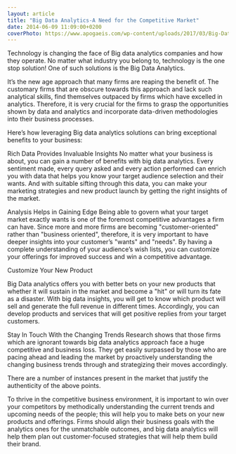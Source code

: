 ```yaml
---
layout: article
title: "Big Data Analytics-A Need for the Competitive Market"
date: 2014-06-09 11:09:00+0200
coverPhoto: https://www.apogaeis.com/wp-content/uploads/2017/03/Big-Data-for-the-Automobile-Ecosystem.jpg
---
```




Technology is changing the face of Big data analytics companies and how they operate. No matter what industry you belong to, technology is the one stop solution! One of such solutions is the Big Data Analytics. 

It’s the new age approach that many firms are reaping the benefit of. The customary firms that are obscure towards this approach and lack such analytical skills, find themselves outpaced by firms which have excelled in analytics. Therefore, it is very crucial for the firms to grasp the opportunities shown by data and analytics and incorporate data-driven methodologies into their business processes.

Here’s how leveraging Big data analytics solutions can bring exceptional benefits to your business:

Rich Data Provides Invaluable Insights
No matter what your business is about, you can gain a number of benefits with big data analytics. Every sentiment made, every query asked and every action performed can enrich you with data that helps you know your target audience selection and their wants. And with suitable sifting through this data, you can make your marketing strategies and new product launch by getting the right insights of the market.

Analysis Helps in Gaining Edge 
Being able to govern what your target market exactly wants is one of the foremost competitive advantages a firm can have. Since more and more firms are becoming "customer-oriented" rather than "business oriented", therefore, it is very important to have deeper insights into your customer’s "wants" and "needs". By having a complete understanding of your audience’s wish lists, you can customize your offerings for improved success and win a competitive advantage. 

Customize Your New Product 

Big Data analytics offers you with better bets on your new products that whether it will sustain in the market and become a "hit" or will turn its fate as a disaster. With big data insights, you will get to know which product will sell and generate the full revenue in different times. Accordingly, you can develop products and services that will get positive replies from your target customers. 

Stay In Touch With the Changing Trends
Research shows that those firms which are ignorant towards big data analytics approach face a huge competitive and business loss. They get easily surpassed by those who are pacing ahead and leading the market by proactively understanding the changing business trends through and strategizing their moves accordingly. 

There are a number of instances present in the market that justify the authenticity of the above points. 

To thrive in the competitive business environment, it is important to win over your competitors by methodically understanding the current trends and upcoming needs of the people; this will help you to make bets on your new products and offerings. Firms should align their business goals with the analytics ones for the unmatchable outcomes, and big data analytics will help them plan out customer-focused strategies that will help them build their brand.